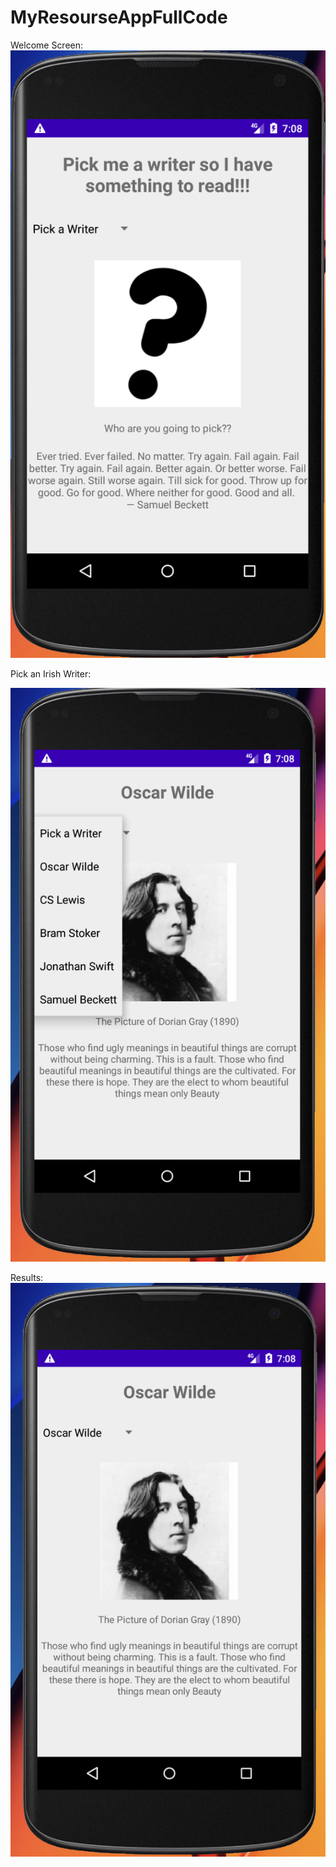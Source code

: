 # MyResourseAppFullCode

Welcome Screen:
![Welcome Screen](https://github.com/SrilakshmiSripathi/MyResourseAppFullCode/blob/master/Output/Screen%20Shot%202020-08-18%20at%207.09.01%20PM.png)

Pick an Irish Writer:

![Pick an Irish Writer](https://github.com/SrilakshmiSripathi/MyResourseAppFullCode/blob/master/Output/Screen%20Shot%202020-08-18%20at%207.08.50%20PM.png)

Results:
![Results](https://github.com/SrilakshmiSripathi/MyResourseAppFullCode/blob/master/Output/Screen%20Shot%202020-08-18%20at%207.08.38%20PM.png)

